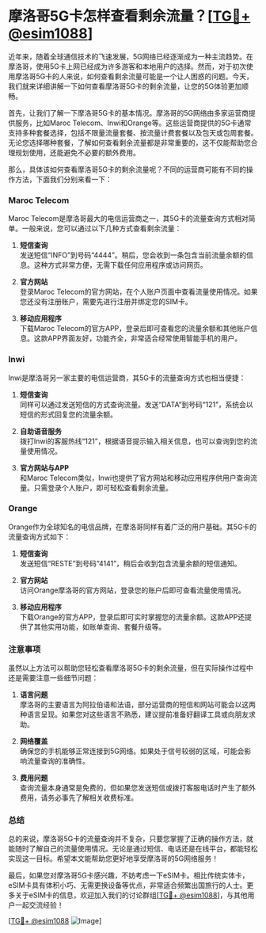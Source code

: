 # 摩洛哥5G卡怎样查看剩余流量？[[TG💪+ @esim1088](https://t.me/s/esim1088)]

近年来，随着全球通信技术的飞速发展，5G网络已经逐渐成为一种主流趋势。在摩洛哥，使用5G卡上网已经成为许多游客和本地用户的选择。然而，对于初次使用摩洛哥5G卡的人来说，如何查看剩余流量可能是一个让人困惑的问题。今天，我们就来详细讲解一下如何查看摩洛哥5G卡的剩余流量，让您的5G体验更加顺畅。

首先，让我们了解一下摩洛哥5G卡的基本情况。摩洛哥的5G网络由多家运营商提供服务，比如Maroc Telecom、Inwi和Orange等。这些运营商提供的5G卡通常支持多种套餐选择，包括不限量流量套餐、按流量计费套餐以及包天或包周套餐。无论您选择哪种套餐，了解如何查看剩余流量都是非常重要的，这不仅能帮助您合理规划使用，还能避免不必要的额外费用。

那么，具体该如何查看摩洛哥5G卡的剩余流量呢？不同的运营商可能有不同的操作方法，下面我们分别来看一下：

### Maroc Telecom

Maroc Telecom是摩洛哥最大的电信运营商之一，其5G卡的流量查询方式相对简单。一般来说，您可以通过以下几种方式查看剩余流量：

1. **短信查询**  
   发送短信“INFO”到号码“4444”。稍后，您会收到一条包含当前流量余额的信息。这种方式非常方便，无需下载任何应用程序或访问网页。

2. **官方网站**  
   登录Maroc Telecom的官方网站，在个人账户页面中查看流量使用情况。如果您还没有注册账户，需要先进行注册并绑定您的SIM卡。

3. **移动应用程序**  
   下载Maroc Telecom的官方APP，登录后即可查看您的流量余额和其他账户信息。这款APP界面友好，功能齐全，非常适合经常使用智能手机的用户。

### Inwi

Inwi是摩洛哥另一家主要的电信运营商，其5G卡的流量查询方式也相当便捷：

1. **短信查询**  
   同样可以通过发送短信的方式查询流量。发送“DATA”到号码“121”，系统会以短信的形式回复您的流量余额。

2. **自助语音服务**  
   拨打Inwi的客服热线“121”，根据语音提示输入相关信息，也可以查询到您的流量使用情况。

3. **官方网站与APP**  
   和Maroc Telecom类似，Inwi也提供了官方网站和移动应用程序供用户查询流量。只需登录个人账户，即可轻松查看剩余流量。

### Orange

Orange作为全球知名的电信品牌，在摩洛哥同样有着广泛的用户基础。其5G卡的流量查询方式如下：

1. **短信查询**  
   发送短信“RESTE”到号码“4141”，稍后会收到包含流量余额的短信通知。

2. **官方网站**  
   访问Orange摩洛哥的官方网站，登录您的账户后即可查看流量使用情况。

3. **移动应用程序**  
   下载Orange的官方APP，登录后即可实时掌握您的流量余额。这款APP还提供了其他实用功能，如账单查询、套餐升级等。

### 注意事项

虽然以上方法可以帮助您轻松查看摩洛哥5G卡的剩余流量，但在实际操作过程中还是需要注意一些细节问题：

1. **语言问题**  
   摩洛哥的主要语言为阿拉伯语和法语，部分运营商的短信和网站可能会以这两种语言呈现。如果您对这些语言不熟悉，建议提前准备好翻译工具或向朋友求助。

2. **网络覆盖**  
   确保您的手机能够正常连接到5G网络。如果处于信号较弱的区域，可能会影响流量查询的准确性。

3. **费用问题**  
   查询流量本身通常是免费的，但如果您发送短信或拨打客服电话时产生了额外费用，请务必事先了解相关收费标准。

### 总结

总的来说，摩洛哥5G卡的流量查询并不复杂，只要您掌握了正确的操作方法，就能随时了解自己的流量使用情况。无论是通过短信、电话还是在线平台，都能轻松实现这一目标。希望本文能帮助您更好地享受摩洛哥的5G网络服务！

最后，如果您对摩洛哥5G卡感兴趣，不妨考虑一下eSIM卡。相比传统实体卡，eSIM卡具有体积小巧、无需更换设备等优点，非常适合频繁出国旅行的人士。更多关于eSIM卡的信息，欢迎加入我们的讨论群组[[TG💪+ @esim1088](https://t.me/s/esim1088)]，与其他用户一起交流经验！

[[TG💪+ @esim1088](https://t.me/s/esim1088) ![Image](https://i.postimg.cc/4NQfJmqS/Snipaste-2025-05-13-00-14-12.png)]